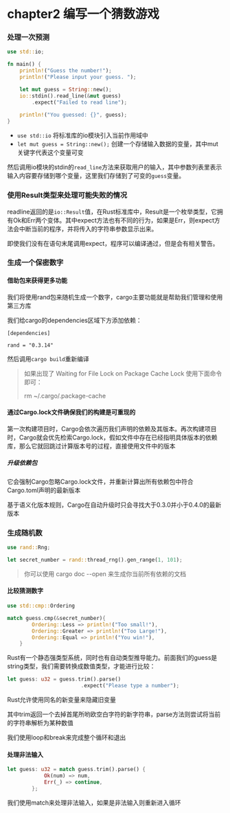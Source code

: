 # chapter2 编写一个猜数游戏



### 处理一次预测

```rust
use std::io;

fn main() {
    println!("Guess the number!"); 
    println!("Please input your guess. "); 

    let mut guess = String::new(); 
    io::stdin().read_line(&mut guess)
        .expect("Failed to read line");
    
    println!("You guessed: {}", guess); 
}
```

- `use std::io` 将标准库的io模块引入当前作用域中
- `let mut guess = String::new();` 创建一个存储输入数据的变量，其中mut关键字代表这个变量可变

然后调用io模块的stdin的`read_line`方法来获取用户的输入，其中参数列表里表示输入内容要存储到哪个变量，这里我们存储到了可变的`guess`变量。

### 使用Result类型来处理可能失败的情况

readline返回的是`io::Result`值，在Rust标准库中，Result是一个枚举类型，它拥有Ok和Err两个变体。其中expect方法也有不同的行为，如果是Err，则expect方法会中断当前的程序，并将传入的字符串参数显示出来。



即使我们没有在语句末尾调用expect，程序可以编译通过，但是会有相关警告。

### 生成一个保密数字

#### 借助包来获得更多功能

我们将使用rand包来随机生成一个数字，cargo主要功能就是帮助我们管理和使用第三方库

我们给cargo的dependencies区域下方添加依赖：

```shell
[dependencies]

rand = "0.3.14"
```

然后调用`cargo build`重新编译

> 如果出现了 Waiting for File Lock on Package Cache Lock 使用下面命令即可：
>
> rm ~/.cargo/.package-cache

#### 通过Cargo.lock文件确保我们的构建是可重现的

第一次构建项目时，Cargo会依次遍历我们声明的依赖及其版本。再次构建项目时，Cargo就会优先检索Cargo.lock，假如文件中存在已经指明具体版本的依赖库，那么它就回跳过计算版本号的过程，直接使用文件中的版本

##### 升级依赖包

它会强制Cargo忽略Cargo.lock文件，并重新计算出所有依赖包中符合Cargo.toml声明的最新版本

基于语义化版本规则，Cargo在自动升级时只会寻找大于0.3.0并小于0.4.0的最新版本

### 生成随机数

```rust
use rand::Rng; 

let secret_number = rand::thread_rng().gen_range(1, 101); 
```

> 你可以使用 cargo doc --open 来生成你当前所有依赖的文档

#### 比较猜测数字

```rust
use std::cmp::Ordering

match guess.cmp(&secret_number){
        Ordering::Less => println!("Too small!"), 
        Ordering::Greater => println!("Too Large!"), 
        Ordering::Equal => println!("You win!"), 
    }
```

Rust有一个静态强类型系统，同时也有自动类型推导能力。前面我们的guess是string类型，我们需要转换成数值类型，才能进行比较：

```rust
let guess: u32 = guess.trim().parse()   
                        .expect("Please type a number"); 
```

Rust允许使用同名的新变量来隐藏旧变量

其中trim返回一个去掉首尾所哟欧空白字符的新字符串，parse方法则尝试将当前的字符串解析为某种数值



我们使用loop和break来完成整个循环和退出

#### 处理非法输入

```rust
let guess: u32 = match guess.trim().parse() {
            Ok(num) => num, 
            Err(_) => continue, 
        }; 
```

我们使用match来处理非法输入，如果是非法输入则重新进入循环

